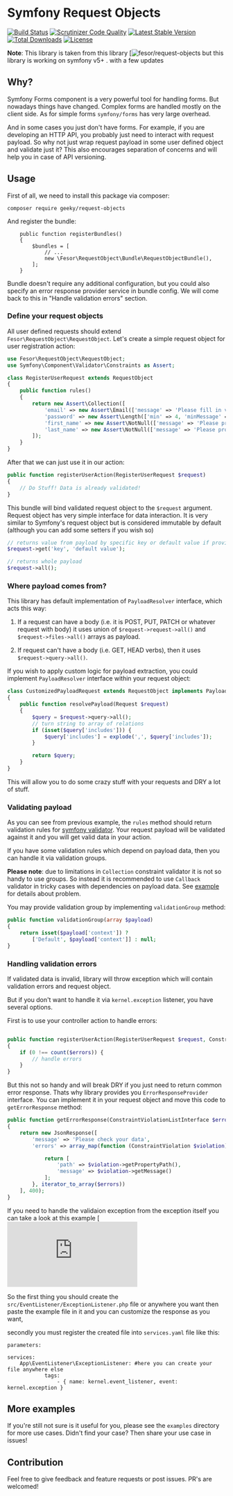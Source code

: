 Symfony Request Objects
===========================

[![Build Status](https://travis-ci.org/fesor/request-objects.svg?branch=master)](https://travis-ci.org/fesor/request-objects)
[![Scrutinizer Code Quality](https://scrutinizer-ci.com/g/fesor/request-objects/badges/quality-score.png?b=master)](https://scrutinizer-ci.com/g/fesor/request-objects/?branch=master)
[![Latest Stable Version](https://poser.pugx.org/fesor/request-objects/v/stable)](https://packagist.org/packages/fesor/request-objects)
[![Total Downloads](https://poser.pugx.org/fesor/request-objects/downloads)](https://packagist.org/packages/fesor/request-objects)
[![License](https://poser.pugx.org/fesor/request-objects/license)](https://packagist.org/packages/fesor/request-objects)

**Note**: This library is taken from this library [![fesor/request-objects](https://github.com/fesor/request-objects) but this library is working on symfony v5+ . with a few updates

## Why?

Symfony Forms component is a very powerful tool for handling forms. But nowadays things have changed.
Complex forms are handled mostly on the client side. As for simple forms `symfony/forms` has very large overhead.

And in some cases you just don't have forms. For example, if you are developing an HTTP API, you probably just
need to interact with request payload. So why not just wrap request payload in some user defined object and
validate just it? This also encourages separation of concerns and will help you in case of API versioning.

## Usage

First of all, we need to install this package via composer:

```
composer require geeky/request-objects
```

And register the bundle:

```
    public function registerBundles()
    {
        $bundles = [
            // ...
            new \Fesor\RequestObject\Bundle\RequestObjectBundle(),
        ];
    }
```

Bundle doesn't require any additional configuration, but you could also specify an error response
provider service in bundle config. We will come back to this in "Handle validation errors" section.

### Define your request objects

All user defined requests should extend `Fesor\RequestObject\RequestObject`. Let's create a simple
request object for user registration action:

```php
use Fesor\RequestObject\RequestObject;
use Symfony\Component\Validator\Constraints as Assert;

class RegisterUserRequest extends RequestObject
{
    public function rules()
    {
        return new Assert\Collection([
            'email' => new Assert\Email(['message' => 'Please fill in valid email']),
            'password' => new Assert\Length(['min' => 4, 'minMessage' => 'Password is to short']),
            'first_name' => new Assert\NotNull(['message' => 'Please provide your first name']),
            'last_name' => new Assert\NotNull(['message' => 'Please provide your last name'])
        ]);
    }
}
```

After that we can just use it in our action:

```php
public function registerUserAction(RegisterUserRequest $request)
{
    // Do Stuff! Data is already validated!
}
```

This bundle will bind validated request object to the `$request` argument. Request object has very simple interface
 for data interaction. It is very similar to Symfony's request object but is considered immutable by default (although you
 can add some setters if you wish so)

```php
// returns value from payload by specific key or default value if provided
$request->get('key', 'default value');

// returns whole payload
$request->all();
```

### Where payload comes from?

This library has default implementation of `PayloadResolver` interface, which acts this way:

1) If a request can have a body (i.e. it is POST, PUT, PATCH or whatever request with body)
it uses union of `$request->request->all()` and `$request->files->all()` arrays as payload.

2) If request can't have a body (i.e. GET, HEAD verbs), then it uses `$request->query->all()`.

If you wish to apply custom logic for payload extraction, you could implement `PayloadResolver` interface within
your request object:

```php
class CustomizedPayloadRequest extends RequestObject implements PayloadResolver
{
    public function resolvePayload(Request $request)
    {
        $query = $request->query->all();
        // turn string to array of relations
        if (isset($query['includes'])) {
            $query['includes'] = explode(',', $query['includes']);
        }

        return $query;
    }
}
```

This will allow you to do some crazy stuff with your requests and DRY a lot of stuff.


### Validating payload

As you can see from previous example, the `rules` method should return validation rules for [symfony validator](http://symfony.com/doc/current/book/validation.html).
Your request payload will be validated against it and you will get valid data in your action.

If you have some validation rules which depend on payload data, then you can handle it via validation groups.

**Please note**: due to limitations in `Collection` constraint validator it is not so handy to use groups.
 So instead it is recommended to use `Callback` validator in tricky cases with dependencies on payload data.
 See [example](examples/Request/ContextDependingRequest.php) for details about problem.

You may provide validation group by implementing `validationGroup` method:

```php
public function validationGroup(array $payload)
{
    return isset($payload['context']) ?
        ['Default', $payload['context']] : null;
}
```

### Handling validation errors

If validated data is invalid, library will throw exception which will contain validation errors and request object.

But if you don't want to handle it via `kernel.exception` listener, you have several options.

First is to use your controller action to handle errors:

```php

public function registerUserAction(RegisterUserRequest $request, ConstraintViolationList $errors)
{
    if (0 !== count($errors)) {
        // handle errors
    }
}

```

But this not so handy and will break DRY if you just need to return common error response. Thats why
library provides you `ErrorResponseProvider` interface. You can implement it in your request object and move this
code to `getErrorResponse` method:

```php
public function getErrorResponse(ConstraintViolationListInterface $errors)
{
    return new JsonResponse([
        'message' => 'Please check your data',
        'errors' => array_map(function (ConstraintViolation $violation) {

            return [
                'path' => $violation->getPropertyPath(),
                'message' => $violation->getMessage()
            ];
        }, iterator_to_array($errors))
    ], 400);
}
```

If you need to handle the validaion exception from the exception itself you can take a look at this example [![Excetion Example](https://github.com/TheGeekyM/symfony-object-request-validation/blob/master/examples/src/EventListener/ExceptionListener.php)

So the first thing you should create the `src/EventListener/ExceptionListener.php` file or anywhere you want then paste the example file in it and you can customize the response as you want,

secondly you must register the created file into `services.yaml` file like this:

```
parameters:

services:
    App\EventListener\ExceptionListener: #here you can create your file anywhere else
            tags:
                - { name: kernel.event_listener, event: kernel.exception }
```

## More examples

If you're still not sure is it useful for you, please see the `examples` directory for more use cases.
Didn't find your case? Then share your use case in issues!

## Contribution

Feel free to give feedback and feature requests or post issues. PR's are welcomed!
